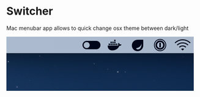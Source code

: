 # Switcher

Mac menubar app allows to quick change osx theme between dark/light

![preview](preview.png)


